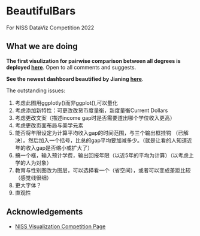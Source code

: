 # BeautifulBars
For NISS DataViz Competition 2022

## What we are doing

__The first visulization for pairwise comparison between all degrees is deployed [here](https://supertrashpanda.shinyapps.io/shiny_app/)__. Open to all comments and suggests.

__See the newest dashboard beautified by Jianing [here](https://supertrashpanda.shinyapps.io/Dashboard_Jianing/)__. 

The outstanding issues:
1. 考虑此图用ggplotly()而非ggplot(),可以量化
2. 考虑添加新特性：可更改改货币度量衡，新度量衡Current Dollars
3. 考虑更改文案（描述income gap时是否需要道出哪个学位收入更高）
4. 考虑更改页面布局与美学元素
5. 能否将年限设定为计算平均收入gap的时间范围，与三个输出框挂钩 （已解决）。然后加入一个括号，比总的gap平均要加减多少。（就是让看的人知道近年的收入gap是否缩小或扩大了）
6. 搞一个框，输入预计学费，输出回报年限（以近5年的平均为计算）（以考虑上学的人为对象）
7. 教育与性别图改为图层，可以选择看一个（省空间），或者可以变成差距比较（感觉线很细）
8. 更大字体？
9. 直观性

## Acknowledgements
  
* [NISS Visualization Competition Page](https://www.niss.org/events/niss-statistically-accurate-interactive-displays-graphics-0)
